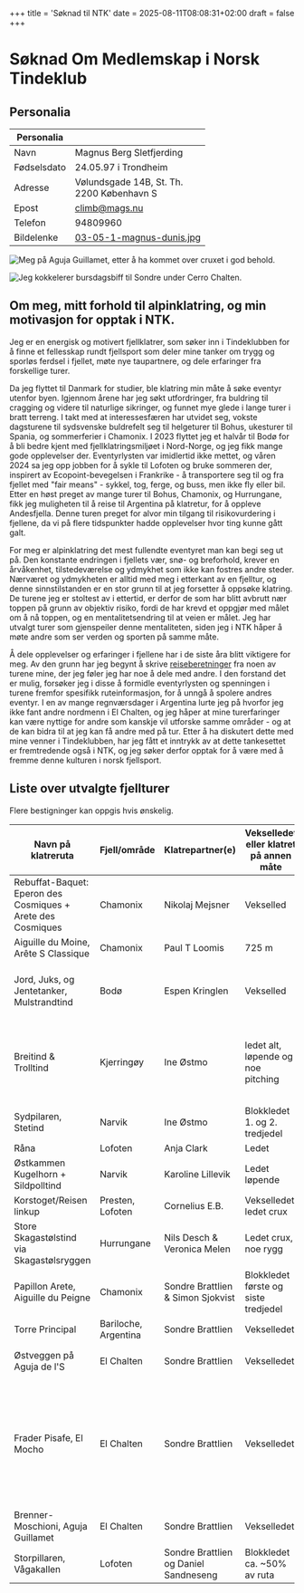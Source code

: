 +++
title = 'Søknad til NTK'
date = 2025-08-11T08:08:31+02:00
draft = false
+++
# Søknad Om Medlemskap i Norsk Tindeklub

## Personalia

 Personalia |  </br>
--- | ---
Navn |  Magnus Berg Sletfjerding
Fødselsdato | 24.05.97 i Trondheim 
Adresse | Vølundsgade 14B, St. Th. </br> 2200 København S
Epost | climb@mags.nu
Telefon | 94809960
Bildelenke |[03-05-1-magnus-dunis.jpg](https://mags.nu/travel/patagonia-2-chalten/images/03-05-1-magnus-dunis.jpg)

![Meg på Aguja Guillamet, etter å ha kommet over cruxet i god behold.](https://mags.nu/travel/patagonia-2-chalten/images/03-05-1-magnus-dunis.jpg)

![Jeg kokkelerer bursdagsbiff til Sondre under Cerro Chalten.](https://mags.nu/travel/patagonia-2-chalten/images/04-05-bursdagsbiff.jpeg)

## Om meg, mitt forhold til alpinklatring, og min motivasjon for opptak i NTK.

Jeg er en energisk og motivert fjellklatrer, som søker inn i Tindeklubben for å finne et fellesskap rundt fjellsport som deler mine tanker om trygg og sporløs ferdsel i fjellet, møte nye taupartnere, og dele erfaringer fra forskellige turer. 

Da jeg flyttet til Danmark for studier, ble klatring min måte å søke eventyr utenfor byen. 
Igjennom årene har jeg søkt utfordringer, fra buldring til cragging og videre til naturlige sikringer, og funnet mye glede i lange turer i bratt terreng. 
I takt med at interessesfæren har utvidet seg, vokste dagsturene til sydsvenske buldrefelt seg til helgeturer til Bohus, ukesturer til Spania, og sommerferier i Chamonix. I 2023 flyttet jeg et halvår til Bodø for å bli bedre kjent med fjellklatringsmiljøet i Nord-Norge, og jeg fikk mange gode opplevelser der. Eventyrlysten var imidlertid ikke mettet, og våren 2024 sa jeg opp jobben for å sykle til Lofoten og bruke sommeren der, inspirert av Ecopoint-bevegelsen i Frankrike - å transportere seg til og fra fjellet med "fair means" - sykkel, tog, ferge, og buss, men ikke fly eller bil. Etter en høst preget av mange turer til Bohus, Chamonix, og Hurrungane, fikk jeg muligheten til å reise til Argentina på klatretur, for å oppleve Andesfjella.
Denne turen preget for alvor min tilgang til risikovurdering i fjellene, da vi på flere tidspunkter hadde opplevelser hvor ting kunne gått galt. 

For meg er alpinklatring det mest fullendte eventyret man kan begi seg ut på. 
Den konstante endringen i fjellets vær, snø- og breforhold, krever en årvåkenhet, tilstedeværelse og ydmykhet som ikke kan fostres andre steder. 
Nærværet og ydmykheten er alltid med meg i etterkant av en fjelltur, og denne sinnstilstanden er en stor grunn til at jeg forsetter å oppsøke klatring. 
De turene jeg er stoltest av i ettertid, er derfor de som har blitt avbrutt nær toppen på grunn av objektiv risiko, fordi de har krevd et oppgjør med målet om å nå toppen, og en mentalitetsendring til at veien er målet. 
Jeg har utvalgt turer som gjenspeiler denne mentaliteten, siden jeg i NTK håper å møte andre som ser verden og sporten på samme måte. 

Å dele opplevelser og erfaringer i fjellene har i de siste åra blitt viktigere for meg. 
Av den grunn har jeg begynt å skrive [reiseberetninger](https://mags.nu/travel/) fra noen av turene mine, der jeg føler jeg har noe å dele med andre. 
I den forstand det er mulig, forsøker jeg i disse å formidle eventyrlysten og spenningen i turene fremfor spesifikk ruteinformasjon, for å unngå å spolere andres eventyr.
I en av mange regnværsdager i Argentina lurte jeg på hvorfor jeg ikke fant andre nordmenn i El Chalten, og jeg håper at mine turerfaringer kan være nyttige for andre som kanskje vil utforske samme områder - og at de kan bidra til at jeg kan få andre med på tur. 
Etter å ha diskutert dette med mine venner i Tindeklubben, har jeg fått et inntrykk av at dette tankesettet er fremtredende også i NTK, og jeg søker derfor opptak for å være med å fremme denne kulturen i norsk fjellsport.



## Liste over utvalgte fjellturer
Flere bestigninger kan oppgis hvis ønskelig. 

|  Navn på klatreruta |   Fjell/område |   Klatrepartner(e) |   Vekselledet eller klatret på annen måte |   Lengde på rute |   Grad på rute |   Når på året |   I hvilket år ruta ble klatret |   Evt. spesielle forhold under bestigningen |
| --- | --- | --- | --- | --- | --- | --- | --- | --- | 
| Rebuffat-Baquet: Eperon des Cosmiques + Arete des Cosmiques | Chamonix | Nikolaj Mejsner | Vekselled | 400m | 6a | Juni | 2021 | første gang i alpint terreng |
| Aiguille du Moine,  Arête S Classique  | Chamonix | Paul T Loomis | 725 m | Vekselled(løpende, led crux) | Juli | 2022 | |
| Jord, Juks, og Jentetanker, Mulstrandtind | Bodø | Espen Kringlen | Vekselled | 3 t.l. | N5 | Juni | 2023 | Eventyrlig moseklatring på god vinterrute i sommerforhold | 
| Breitind & Trolltind | Kjerringøy | Ine Østmo | ledet alt, løpende og noe pitching | 20 timer bil til bil | Juni | 2023 | utmarsjstien var dekt i snø og våt, så vi reverserte ryggtraversen i stedet. [Se fører her](https://isklatring.no/bodo/Fjellruter_Bodo_2024.pdf) |
| Sydpilaren, Stetind| Narvik | Ine Østmo | Blokkledet 1. og 2. tredjedel | 12 tl | N6- |  Juni | 2023 | |
| Råna | Lofoten | Anja Clark | Ledet |300m|N6 |August |2023| |
| Østkammen Kugelhorn + Sildpolltind | Narvik | Karoline Lillevik | Ledet løpende | 300m | N5- | Juni | 2024| |
| Korstoget/Reisen linkup | Presten, Lofoten | Cornelius E.B. | Vekselledet, ledet crux | 9 t.l. |
| Store Skagastølstind via Skagastølsryggen | Hurrungane | Nils Desch & Veronica Melen | Ledet crux, noe rygg | | 4 | September  | 2024 | [Bloggpost om turen](https://mags.nu/travel/storen-sep-24/) |
| Papillon Arete, Aiguille du Peigne | Chamonix | Sondre Brattlien & Simon Sjokvist | Blokkledet første og siste tredjedel | 8 tl | 5c | Oktober | 2024 | [Bloggpost om turen til Chamonix](https://mags.nu/travel/chamonix-oct-24/) |
| Torre Principal | Bariloche, Argentina | Sondre Brattlien | Vekselledet | 5 t.l. | 6a | Desember | 2024 | [Bloggpost om turen til Frey](https://mags.nu/travel/patagonia-1-frey/) |
| Østveggen på Aguja de l'S | El Chalten |  Sondre Brattlien | Vekselledet | 6 t.l. + 300m løpende | 6a | Januar | 2025 | [Bloggpost om turen til Chalten](https://mags.nu/travel/patagonia-2-chalten) |
| Frader Pisafe, El Mocho | El Chalten | Sondre Brattlien | Vekselledet | 400m | 6c+ | Januar | 2025 | Minus siste (5+) taulengde før rapell grunnet for mye snøsmelting og tilsvarende løs stein på ruta. [Bloggpost om turen til Chalten](https://mags.nu/travel/patagonia-2-chalten) |
| Brenner-Moschioni, Aguja Guillamet | El Chalten |  Sondre Brattlien | Vekselledet | 800m (?)|  6b+ | Januar | 2025 | [Bloggpost om turen til Chalten](https://mags.nu/travel/patagonia-2-chalten) |
| Storpillaren, Vågakallen | Lofoten  | Sondre Brattlien og Daniel Sandneseng | Blokkledet ca. ~50% av ruta | 16 t.l. | N7 | Juli | 2025 | 2 fall: 4, 5 t.l.  |
